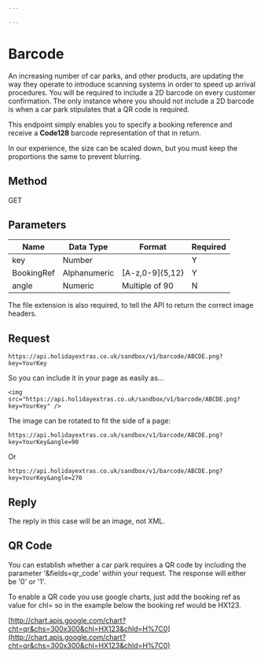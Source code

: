 ```yaml
---

---
```


# Barcode

An increasing number of car parks, and other products, are updating the way they operate to introduce scanning systems in order to speed up arrival procedures. You will be required to include a 2D barcode on every customer confirmation. The only instance where you should not include a 2D barcode is when a car park stipulates that a QR code is required.

This endpoint simply enables you to specify a booking reference and receive a **Code128** barcode representation of that in return.

In our experience, the size can be scaled down, but you must keep the proportions the same to prevent blurring.
## Method

GET


## Parameters

 | Name       | Data Type    | Format         | Required |
 | ----       | ---------    | ------         | -------- |
 | key        | Number       |                | Y        |
 | BookingRef | Alphanumeric | [A-z,0-9]{5,12}   | Y        |
 | angle      | Numeric      | Multiple of 90 | N        |


The file extension is also required, to tell the API to return the correct image headers.

## Request

```
https://api.holidayextras.co.uk/sandbox/v1/barcode/ABCDE.png?key=YourKey
```

So you can include it in your page as easily as...

```
<img src="https://api.holidayextras.co.uk/sandbox/v1/barcode/ABCDE.png?key=YourKey" />
```


The image can be rotated to fit the side of a page:

```
https://api.holidayextras.co.uk/sandbox/v1/barcode/ABCDE.png?key=YourKey&angle=90
```
Or
```
https://api.holidayextras.co.uk/sandbox/v1/barcode/ABCDE.png?key=YourKey&angle=270
```


## Reply

The reply in this case will be an image, not XML.

## QR Code

You can establish whether a car park requires a QR code by including the parameter '&fields=qr_code' within your request. The response will either be '0' or '1'.

To enable a QR code you use google charts, just add the booking ref as value for chl=  ​so in the example below the booking ref would be HX123.​

[http://chart.apis.google.com/chart?cht=qr&chs=300x300&chl=HX123&chld=H%7C0](http://chart.apis.google.com/chart?cht=qr&chs=300x300&chl=HX123&chld=H%7C0)
